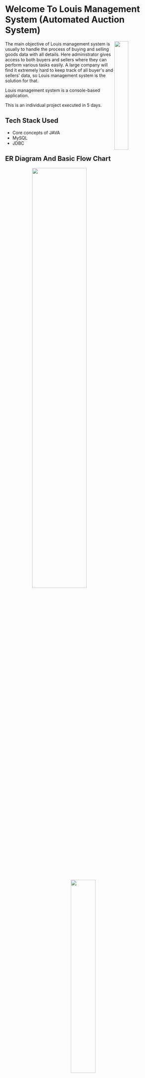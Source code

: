 
# Welcome To Louis Management System (Automated Auction System)

<!-- <p align="center">
     
    </p> -->

 <img
  align="right"
        width="30%"
        src="https://i.postimg.cc/9F7wJrCN/louis-management-system.png"
        alt=""
      />    

The main objective of Louis management system is usually to handle the process of buying and selling goods data with all details. Here administrator gives access to both buyers and sellers where they can perform various tasks easily. A large company will find it extremely hard to keep track of all buyer's and sellers' data, so Louis management system is the solution for that.

Louis management system is a console-based application.

This is an individual project executed in 5 days.







## Tech Stack Used

- Core concepts of JAVA <br/>
- MySQL <br/>
- JDBC


## ER Diagram And Basic Flow Chart

  <p align="center">
      <img
        width="59%"
        src="https://i.postimg.cc/jdt0k2ct/Screenshot-1685.png"
        alt=""
      />
      <img
        width="40%"
        src="https://i.postimg.cc/vZfLdttv/root-flow.png"
        alt=""
      />
      <img
        width="70%"
        src="https://i.postimg.cc/Hn7xZx9Q/updated-work.png"
        alt=""
      />
    </p>



## Features

#### Admin functionalities
- Login adminstrator
- View registerd buyerlist 
- View registerd seller list 
- View selling report 
- Solve buyer problems 
- Solve seller problems 

#### Seller functionalities
-  Register seller & add items
-  Update item price & quantity 
-  Delete item from list 

#### Buyer functionalities
- Register buyer & add details
- View all buyer and items
- View items by category
- Select items to buy

## 🔗 Demo Video Link 

[![portfolio](https://img.icons8.com/ios/50/null/laptop-play-video--v1.png)](https://katherineoelsner.com/)

